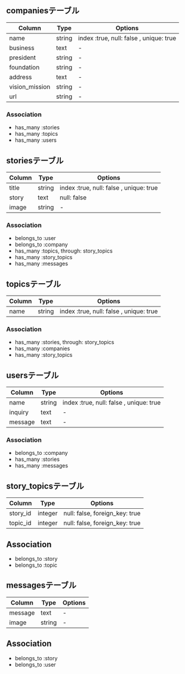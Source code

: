 ## companiesテーブル
|Column|Type|Options|
|------|----|-------|
|name|string|index :true, null: false , unique: true |
|business|text|-|
|president|string|-|
|foundation|string|-|
|address|text|-|
|vision_mission|string|-|
|url|string|-|

### Association
- has_many :stories
- has_many :topics
- has_many :users

## storiesテーブル
|Column|Type|Options|
|------|----|-------|
|title|string|index :true, null: false , unique: true |
|story|text|null: false|
|image|string|-|

### Association
- belongs_to :user
- belongs_to :company
- has_many :topics, through: story_topics
- has_many :story_topics
- has_many :messages

## topicsテーブル
|Column|Type|Options|
|------|----|-------|
|name|string|index :true, null: false , unique: true |

### Association
- has_many :stories, through: story_topics
- has_many :companies
- has_many :story_topics

## usersテーブル
|Column|Type|Options|
|------|----|-------|
|name|string|index :true, null: false , unique: true |
|inquiry|text|-|
|message|text|-|

### Association
- belongs_to :company
- has_many :stories
- has_many :messages

<!-- 中間テーブル -->

## story_topicsテーブル
|Column|Type|Options|
|------|----|-------|
|story_id|integer|null: false, foreign_key: true|
|topic_id|integer|null: false, foreign_key: true|

## Association
- belongs_to :story
- belongs_to :topic

## messagesテーブル
|Column|Type|Options|
|------|----|-------|
|message|text|-|
|image|string|-|

## Association
- belongs_to :story
- belongs_to :user
